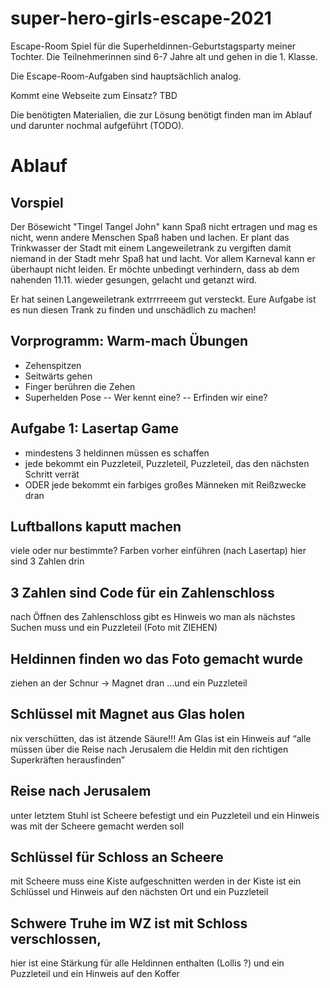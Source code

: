 # super-hero-girls-escape-2021
Escape-Room Spiel für die Superheldinnen-Geburtstagsparty meiner Tochter.
Die Teilnehmerinnen sind 6-7 Jahre alt und gehen in die 1. Klasse.

Die Escape-Room-Aufgaben sind hauptsächlich analog.

Kommt eine Webseite zum Einsatz? TBD

Die benötigten Materialien, die zur Lösung benötigt finden man im Ablauf und darunter nochmal aufgeführt (TODO).

# Ablauf

## Vorspiel

Der Bösewicht "Tingel Tangel John" kann Spaß nicht ertragen und mag es nicht, wenn andere Menschen Spaß haben und lachen. Er plant das Trinkwasser der Stadt mit einem Langeweiletrank zu vergiften damit niemand in der Stadt mehr Spaß hat und lacht. Vor allem Karneval kann er überhaupt nicht leiden. Er möchte unbedingt verhindern, dass ab dem nahenden 11.11. wieder gesungen, gelacht und getanzt wird.

Er hat seinen Langeweiletrank extrrrreeem gut versteckt.
Eure Aufgabe ist es nun diesen Trank zu finden und unschädlich zu machen!

## Vorprogramm: Warm-mach Übungen 
- Zehenspitzen
- Seitwärts gehen
- Finger berühren die Zehen
- Superhelden Pose
-- Wer kennt eine?
-- Erfinden wir eine?

## Aufgabe 1: Lasertap Game
- mindestens 3 heldinnen müssen es schaffen
- jede bekommt ein Puzzleteil, Puzzleteil, Puzzleteil, das den nächsten Schritt verrät
- ODER jede bekommt ein farbiges großes Männeken mit Reißzwecke dran

## Luftballons kaputt machen 
viele oder nur bestimmte?
Farben vorher einführen (nach Lasertap)
hier sind 3 Zahlen drin

## 3 Zahlen sind Code für ein Zahlenschloss
nach Öffnen des Zahlenschloss
gibt es Hinweis wo man als nächstes Suchen muss
und ein Puzzleteil
(Foto mit ZIEHEN)

## Heldinnen finden wo das Foto gemacht wurde
ziehen an der Schnur → Magnet dran
...und ein Puzzleteil

## Schlüssel mit Magnet aus Glas holen
nix verschütten, das ist ätzende Säure!!!
Am Glas ist ein Hinweis auf “alle müssen über die Reise nach Jerusalem die Heldin mit den richtigen Superkräften herausfinden”

## Reise nach Jerusalem
unter letztem Stuhl ist Scheere befestigt
und ein Puzzleteil
und ein Hinweis was mit der Scheere gemacht werden soll

## Schlüssel für Schloss an Scheere
mit Scheere muss eine Kiste aufgeschnitten werden
in der Kiste ist ein Schlüssel und Hinweis auf den nächsten Ort
und ein Puzzleteil

## Schwere Truhe im WZ ist mit Schloss verschlossen,
hier ist eine Stärkung für alle Heldinnen enthalten (Lollis ?)
und ein Puzzleteil
und ein Hinweis auf den Koffer


